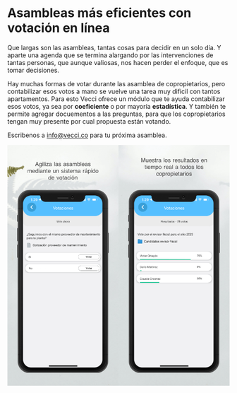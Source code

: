 <meta name="date" content="2023-3-16" />
<meta name="author" content="Camilo Ortegón" />
<meta name="pp" content="https://avatars.githubusercontent.com/u/6712411?v=4" />
<meta name="language" content="es" />
<meta name="topic" content="Asambleas copropietarios votaciones tiempo real" />

# Asambleas más eficientes con votación en línea

Que largas son las asambleas, tantas cosas para decidir en un solo día. Y aparte una agenda que se termina alargando por las intervenciones de tantas personas, que aunque valiosas, nos hacen perder el enfoque, que es tomar decisiones.

Hay muchas formas de votar durante las asamblea de copropietarios, pero contabilizar esos votos a mano se vuelve una tarea muy dificil con tantos apartamentos. Para esto Vecci ofrece un módulo que te ayuda contabilizar esos votos, ya sea por **coeficiente** o por mayoría **estadística**. Y también te permite agregar docuementos a las preguntas, para que los copropietarios tengan muy presente por cual propuesta están votando.

Escribenos a [info@vecci.co](mailto:info@vecci.co) para tu próxima asamblea.

![70;;c](https://raw.githubusercontent.com/cjortegon/vecci.co/master/blog/images/real-time-voting.png)
